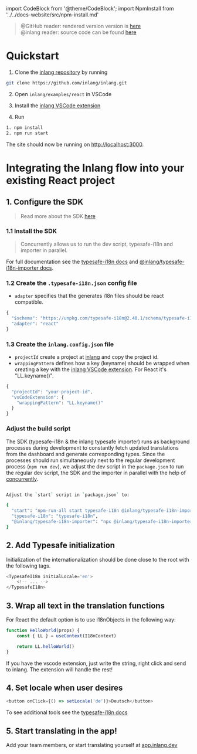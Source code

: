 import CodeBlock from '@theme/CodeBlock';
import NpmInstall from '../../docs-website/src/npm-install.md'

> @GitHub reader: rendered version version is [here](https://docs.inlang.dev/getting-started/react)  
> @inlang reader: source code can be found [here](https://github.com/inlang/inlang/tree/main/examples/react)


# Quickstart

1. Clone the [inlang repository](https://github.com/inlang/inlang) by running

```bash
git clone https://github.com/inlang/inlang.git
```

2. Open `inlang/examples/react` in VSCode

3. Install the [inlang VSCode extension](https://marketplace.visualstudio.com/items?itemName=inlang.vscode-extension)

4. Run

```bash
1. npm install
2. npm run start
```

The site should now be running on [http://localhost:3000](http://localhost:3000).

# Integrating the Inlang flow into your existing React project

## 1. Configure the SDK

> Read more about the SDK [here](/overview/sdk)

### 1.1 Install the SDK

> Concurrently allows us to run the dev script, typesafe-i18n and importer in parallel.

<NpmInstall />

For full documentation see the [typesafe-i18n docs](https://github.com/ivanhofer/typesafe-i18n) and [@inlang/typesafe-i18n-importer docs](https://github.com/inlang/inlang/tree/main/packages/typesafe-i18n-importer).

### 1.2 Create the `.typesafe-i18n.json` config file

- `adapter` specifies that the generates i18n files should be react compatible.

```js title="/.typesafe-i18n.json"
{
  "$schema": "https://unpkg.com/typesafe-i18n@2.40.1/schema/typesafe-i18n.json",
  "adapter": "react"
}
```

### 1.3 Create the `inlang.config.json` file

- `projectId` create a project at [inlang](https://app.inlang.dev) and copy the project id.
- `wrappingPattern` defines how a key (keyname) should be wrapped when creating a key with the [inlang
  VSCode extension](https://marketplace.visualstudio.com/items?itemName=inlang.vscode-extension). For React it's
  "LL.keyname()".

```js title="/inlang.config.json"
{
  "projectId": "your-project-id",
  "vsCodeExtension": {
    "wrappingPattern": "LL.keyname()"
  }
}
```

### Adjust the build script

The SDK (typesafe-i18n & the inlang typesafe importer) runs as background processes during development to constantly fetch updated translations from the dashboard and generate corresponding types. Since the processes should run simultaneously next to the regular development process (`npm run dev`), we adjust the dev script in the `package.json` to run the regular dev script, the SDK and the importer in parallel with the help of [concurrently](https://www.npmjs.com/package/concurrently).

```bash

Adjust the `start` script in `package.json` to:

{
  "start": "npm-run-all start typesafe-i18n @inlang/typesafe-i18n-importer",
  "typesafe-i18n": "typesafe-i18n",
  "@inlang/typesafe-i18n-importer": "npx @inlang/typesafe-i18n-importer"
}
```

## 2. Add Typesafe initialization
Initialization of the internationalization should be done close to the root with the following tags.

```js
<TypesafeI18n initialLocale='en'>
    <!-- ... -->
</TypesafeI18n>
```

## 3. Wrap all text in the translation functions

For React the default option is to use i18nObjects in the following way:

```js
function HelloWorld(props) {
    const { LL } = useContext(I18nContext)

    return LL.helloWorld()
}
```

If you have the vscode extension, just write the string, right click and send to inlang. The extension will handle the rest!

## 4. Set locale when user desires

```js
<button onClick={() => setLocale('de')}>Deutsch</button>
```

To see additional tools see the [typesafe-i18n docs](https://github.com/ivanhofer/typesafe-i18n)

## 5. Start translating in the app!

Add your team members, or start translating yourself at [app.inlang.dev](https://app.inlang.dev/)
